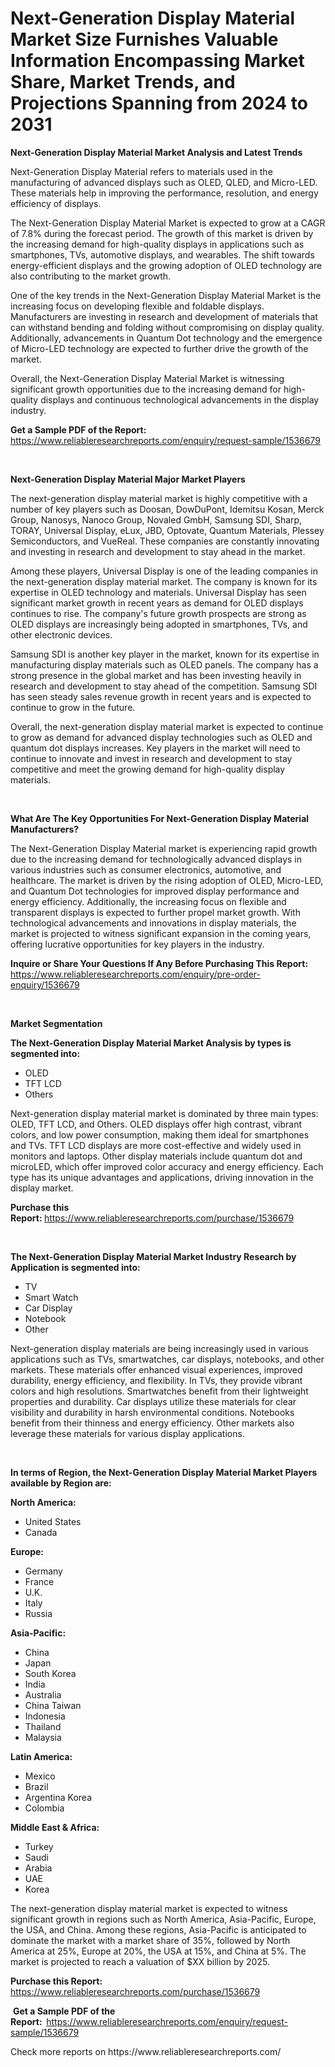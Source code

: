 <p><h1>Next-Generation Display Material Market Size Furnishes Valuable Information Encompassing Market Share, Market Trends, and Projections Spanning from 2024 to 2031</h1></p><p><strong>Next-Generation Display Material Market Analysis and Latest Trends</strong></p>
<p><p>Next-Generation Display Material refers to materials used in the manufacturing of advanced displays such as OLED, QLED, and Micro-LED. These materials help in improving the performance, resolution, and energy efficiency of displays.</p><p>The Next-Generation Display Material Market is expected to grow at a CAGR of 7.8% during the forecast period. The growth of this market is driven by the increasing demand for high-quality displays in applications such as smartphones, TVs, automotive displays, and wearables. The shift towards energy-efficient displays and the growing adoption of OLED technology are also contributing to the market growth.</p><p>One of the key trends in the Next-Generation Display Material Market is the increasing focus on developing flexible and foldable displays. Manufacturers are investing in research and development of materials that can withstand bending and folding without compromising on display quality. Additionally, advancements in Quantum Dot technology and the emergence of Micro-LED technology are expected to further drive the growth of the market.</p><p>Overall, the Next-Generation Display Material Market is witnessing significant growth opportunities due to the increasing demand for high-quality displays and continuous technological advancements in the display industry.</p></p>
<p><strong>Get a Sample PDF of the Report:&nbsp;</strong> <a href="https://www.reliableresearchreports.com/enquiry/request-sample/1536679">https://www.reliableresearchreports.com/enquiry/request-sample/1536679</a></p>
<p>&nbsp;</p>
<p><strong>Next-Generation Display Material Major Market Players</strong></p>
<p><p>The next-generation display material market is highly competitive with a number of key players such as Doosan, DowDuPont, Idemitsu Kosan, Merck Group, Nanosys, Nanoco Group, Novaled GmbH, Samsung SDI, Sharp, TORAY, Universal Display, eLux, JBD, Optovate, Quantum Materials, Plessey Semiconductors, and VueReal. These companies are constantly innovating and investing in research and development to stay ahead in the market.</p><p>Among these players, Universal Display is one of the leading companies in the next-generation display material market. The company is known for its expertise in OLED technology and materials. Universal Display has seen significant market growth in recent years as demand for OLED displays continues to rise. The company's future growth prospects are strong as OLED displays are increasingly being adopted in smartphones, TVs, and other electronic devices.</p><p>Samsung SDI is another key player in the market, known for its expertise in manufacturing display materials such as OLED panels. The company has a strong presence in the global market and has been investing heavily in research and development to stay ahead of the competition. Samsung SDI has seen steady sales revenue growth in recent years and is expected to continue to grow in the future.</p><p>Overall, the next-generation display material market is expected to continue to grow as demand for advanced display technologies such as OLED and quantum dot displays increases. Key players in the market will need to continue to innovate and invest in research and development to stay competitive and meet the growing demand for high-quality display materials.</p></p>
<p>&nbsp;</p>
<p><strong>What Are The Key Opportunities For Next-Generation Display Material Manufacturers?</strong></p>
<p><p>The Next-Generation Display Material market is experiencing rapid growth due to the increasing demand for technologically advanced displays in various industries such as consumer electronics, automotive, and healthcare. The market is driven by the rising adoption of OLED, Micro-LED, and Quantum Dot technologies for improved display performance and energy efficiency. Additionally, the increasing focus on flexible and transparent displays is expected to further propel market growth. With technological advancements and innovations in display materials, the market is projected to witness significant expansion in the coming years, offering lucrative opportunities for key players in the industry.</p></p>
<p><strong>Inquire or Share Your Questions If Any Before Purchasing This Report:</strong> <a href="https://www.reliableresearchreports.com/enquiry/pre-order-enquiry/1536679">https://www.reliableresearchreports.com/enquiry/pre-order-enquiry/1536679</a></p>
<p>&nbsp;</p>
<p><strong>Market Segmentation</strong></p>
<p><strong>The Next-Generation Display Material Market Analysis by types is segmented into:</strong></p>
<p><ul><li>OLED</li><li>TFT LCD</li><li>Others</li></ul></p>
<p><p>Next-generation display material market is dominated by three main types: OLED, TFT LCD, and Others. OLED displays offer high contrast, vibrant colors, and low power consumption, making them ideal for smartphones and TVs. TFT LCD displays are more cost-effective and widely used in monitors and laptops. Other display materials include quantum dot and microLED, which offer improved color accuracy and energy efficiency. Each type has its unique advantages and applications, driving innovation in the display market.</p></p>
<p><strong>Purchase this Report:&nbsp;</strong><a href="https://www.reliableresearchreports.com/purchase/1536679">https://www.reliableresearchreports.com/purchase/1536679</a></p>
<p>&nbsp;</p>
<p><strong>The Next-Generation Display Material Market Industry Research by Application is segmented into:</strong></p>
<p><ul><li>TV</li><li>Smart Watch</li><li>Car Display</li><li>Notebook</li><li>Other</li></ul></p>
<p><p>Next-generation display materials are being increasingly used in various applications such as TVs, smartwatches, car displays, notebooks, and other markets. These materials offer enhanced visual experiences, improved durability, energy efficiency, and flexibility. In TVs, they provide vibrant colors and high resolutions. Smartwatches benefit from their lightweight properties and durability. Car displays utilize these materials for clear visibility and durability in harsh environmental conditions. Notebooks benefit from their thinness and energy efficiency. Other markets also leverage these materials for various display applications.</p></p>
<p>&nbsp;</p>
<p><strong>In terms of Region, the Next-Generation Display Material Market Players available by Region are:</strong></p>
<p>
    <p> <strong> North America: </strong>
        <ul>
            <li>United States</li>
            <li>Canada</li>
        </ul>
        </p> 
    <p> <strong> Europe: </strong>
        <ul>
            <li>Germany</li>
            <li>France</li>
            <li>U.K.</li>
            <li>Italy</li>
            <li>Russia</li>
        </ul>
        </p> 
    <p> <strong> Asia-Pacific: </strong>
        <ul>
            <li>China</li>
            <li>Japan</li>
            <li>South Korea</li>
            <li>India</li>
            <li>Australia</li>
            <li>China Taiwan</li>
            <li>Indonesia</li>
            <li>Thailand</li>
            <li>Malaysia</li>
        </ul>
        </p> 
    <p> <strong> Latin America: </strong>
        <ul>
            <li>Mexico</li>
            <li>Brazil</li>
            <li>Argentina Korea</li>
            <li>Colombia</li>
        </ul>
        </p> 
    <p> <strong> Middle East & Africa: </strong>
        <ul>
            <li>Turkey</li>
            <li>Saudi</li>
            <li>Arabia</li>
            <li>UAE</li>
            <li>Korea</li>
        </ul>
    </p>
    </p>
<p><p>The next-generation display material market is expected to witness significant growth in regions such as North America, Asia-Pacific, Europe, the USA, and China. Among these regions, Asia-Pacific is anticipated to dominate the market with a market share of 35%, followed by North America at 25%, Europe at 20%, the USA at 15%, and China at 5%. The market is projected to reach a valuation of $XX billion by 2025.</p></p>
<p><strong>Purchase this Report: </strong><a href="https://www.reliableresearchreports.com/purchase/1536679">https://www.reliableresearchreports.com/purchase/1536679</a></p>
<p>&nbsp;<strong>Get a Sample PDF of the Report:&nbsp;&nbsp;</strong><a href="https://www.reliableresearchreports.com/enquiry/request-sample/1536679">https://www.reliableresearchreports.com/enquiry/request-sample/1536679</a></p>
<p><strong></strong></p>
<p>Check more reports on https://www.reliableresearchreports.com/</p>